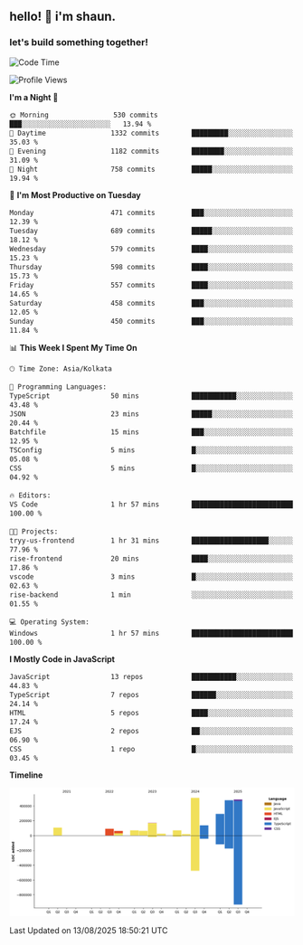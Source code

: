 ## hello! 👋 i'm shaun. 
### let's build something together!
<!--START_SECTION:waka-->
![Code Time](http://img.shields.io/badge/Code%20Time-403%20hrs%204%20mins-blue)

![Profile Views](http://img.shields.io/badge/Profile%20Views-0-blue)

**I'm a Night 🦉** 

```text
🌞 Morning                530 commits         ███░░░░░░░░░░░░░░░░░░░░░░   13.94 % 
🌆 Daytime                1332 commits        █████████░░░░░░░░░░░░░░░░   35.03 % 
🌃 Evening                1182 commits        ████████░░░░░░░░░░░░░░░░░   31.09 % 
🌙 Night                  758 commits         █████░░░░░░░░░░░░░░░░░░░░   19.94 % 
```
📅 **I'm Most Productive on Tuesday** 

```text
Monday                   471 commits         ███░░░░░░░░░░░░░░░░░░░░░░   12.39 % 
Tuesday                  689 commits         █████░░░░░░░░░░░░░░░░░░░░   18.12 % 
Wednesday                579 commits         ████░░░░░░░░░░░░░░░░░░░░░   15.23 % 
Thursday                 598 commits         ████░░░░░░░░░░░░░░░░░░░░░   15.73 % 
Friday                   557 commits         ████░░░░░░░░░░░░░░░░░░░░░   14.65 % 
Saturday                 458 commits         ███░░░░░░░░░░░░░░░░░░░░░░   12.05 % 
Sunday                   450 commits         ███░░░░░░░░░░░░░░░░░░░░░░   11.84 % 
```


📊 **This Week I Spent My Time On** 

```text
🕑︎ Time Zone: Asia/Kolkata

💬 Programming Languages: 
TypeScript               50 mins             ███████████░░░░░░░░░░░░░░   43.48 % 
JSON                     23 mins             █████░░░░░░░░░░░░░░░░░░░░   20.44 % 
Batchfile                15 mins             ███░░░░░░░░░░░░░░░░░░░░░░   12.95 % 
TSConfig                 5 mins              █░░░░░░░░░░░░░░░░░░░░░░░░   05.08 % 
CSS                      5 mins              █░░░░░░░░░░░░░░░░░░░░░░░░   04.92 % 

🔥 Editors: 
VS Code                  1 hr 57 mins        █████████████████████████   100.00 % 

🐱‍💻 Projects: 
tryy-us-frontend         1 hr 31 mins        ███████████████████░░░░░░   77.96 % 
rise-frontend            20 mins             ████░░░░░░░░░░░░░░░░░░░░░   17.86 % 
vscode                   3 mins              █░░░░░░░░░░░░░░░░░░░░░░░░   02.63 % 
rise-backend             1 min               ░░░░░░░░░░░░░░░░░░░░░░░░░   01.55 % 

💻 Operating System: 
Windows                  1 hr 57 mins        █████████████████████████   100.00 % 
```

**I Mostly Code in JavaScript** 

```text
JavaScript               13 repos            ███████████░░░░░░░░░░░░░░   44.83 % 
TypeScript               7 repos             ██████░░░░░░░░░░░░░░░░░░░   24.14 % 
HTML                     5 repos             ████░░░░░░░░░░░░░░░░░░░░░   17.24 % 
EJS                      2 repos             ██░░░░░░░░░░░░░░░░░░░░░░░   06.90 % 
CSS                      1 repo              █░░░░░░░░░░░░░░░░░░░░░░░░   03.45 % 
```



**Timeline**

![Lines of Code chart](https://raw.githubusercontent.com/ShaunDaniel/ShaunDaniel/main/assets/bar_graph.png)


 Last Updated on 13/08/2025 18:50:21 UTC
<!--END_SECTION:waka-->
